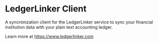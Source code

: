 # LedgerLinker Client

A syncronization client for the LedgerLinker service to sync your financial institution data with your plain text accounting ledger.

Learn more at https://www.ledgerlinker.com
